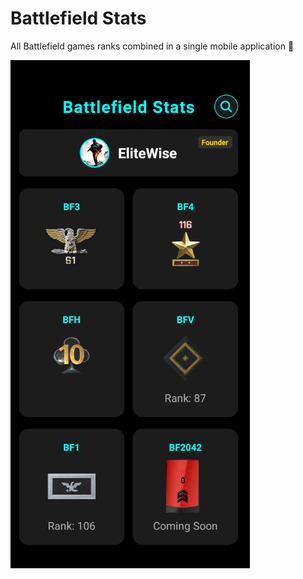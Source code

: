 # Battlefield Stats

All Battlefield games ranks combined in a single mobile application 🎯

![Preview](./assets/images/presentation/preview_app.png)